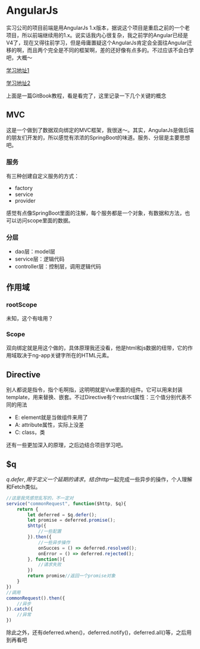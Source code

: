 # AngularJs

实习公司的项目前端是用AngularJs 1.x版本，据说这个项目是重启之前的一个老项目，所以前端继续用的1.x。说实话我内心很复杂，我之前学的Angular已经是V4了，现在又得往前学习，但是毋庸置疑这个AngularJs肯定会全面往Angular迁移的啊，而且两个完全是不同的框架啊，差的还好像有点多的。不过应该不会白学吧，大概～

[学习地址1](https://hairui219.gitbooks.io/learning_angular/content/zh/)

[学习地址2](https://checkcheckzz.gitbooks.io/angularjs-learning-notes/content/chapter2/chapter2.html)

上面是一篇GitBook教程，看是看完了，这里记录一下几个关键的概念

## MVC

这是一个做到了数据双向绑定的MVC框架，我很迷～。其实，AngularJs是做后端的朋友们开发的，所以感觉有浓浓的SpringBoot的味道。服务、分层是主要思想吧。

### 服务

有三种创建自定义服务的方式：

- factory
- service
- provider

感觉有点像SpringBoot里面的注解，每个服务都是一个对象，有数据和方法，也可以访问scope里面的数据。

### 分层

- dao层：model层
- service层：逻辑代码
- controller层：控制层，调用逻辑代码

## 作用域

### rootScope

未知，这个有啥用？

### Scope

双向绑定就是用这个做的，具体原理我还没看，他是html和js数据的纽带，它的作用域取决于ng-app关键字所在的HTML元素。

## Directive

别人都说是指令，指个毛啊指，这明明就是Vue里面的组件。它可以用来封装template，用来替换、嵌套。不过Directive有个restrict属性：三个值分别代表不同的用法

- E: element就是当做组件来用了
- A: attribute属性，实际上没差
- C: class，类

还有一些更加深入的原理，之后边结合项目学习吧。



## $q

$q.defer,用于定义一个延期的请求，结合$http一起完成一些异步的操作，个人理解和Fetch类似。

```javascript
//这是我凭感觉乱写的，不一定对
service("commonRequest", function($http, $q){
    return {
        let deferred = $q.defer();
        let promise = deferred.promise();
        $http({
            //一些配置
        }).then({
            //一些异步操作
            onSucces = () => deferred.resolved();
            onError = () => deferred.rejected();
        }, function(){
            //请求失败
        })
        return promise//返回一个promise对象
	}
})
//调用
commonRequest().then({
    //异步
}).catch({
    //异常
})
```

除此之外，还有deferred.when()，deferred.notify()，deferred.all()等，之后用到再看吧